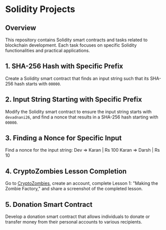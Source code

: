 # Solidity Projects

## Overview

This repository contains Solidity smart contracts and tasks related to blockchain development. Each task focuses on specific Solidity functionalities and practical applications.

## 1. SHA-256 Hash with Specific Prefix

Create a Solidity smart contract that finds an input string such that its SHA-256 hash starts with `00000`.

## 2. Input String Starting with Specific Prefix

Modify the Solidity smart contract to ensure the input string starts with `devadnani26`, and find a nonce that results in a SHA-256 hash starting with `00000`.

## 3. Finding a Nonce for Specific Input

Find a nonce for the input string:
Dev => Karan | Rs 100 Karan => Darsh | Rs 10



## 4. CryptoZombies Lesson Completion

Go to [CryptoZombies](https://cryptozombies.io/en/solidity), create an account, complete Lesson 1: "Making the Zombie Factory," and share a screenshot of the completed lesson.


## 5. Donation Smart Contract

Develop a donation smart contract that allows individuals to donate or transfer money from their personal accounts to various recipients.